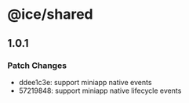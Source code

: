 # @ice/shared

## 1.0.1

### Patch Changes

- ddee1c3e: support miniapp native events
- 57219848: support miniapp native lifecycle events
